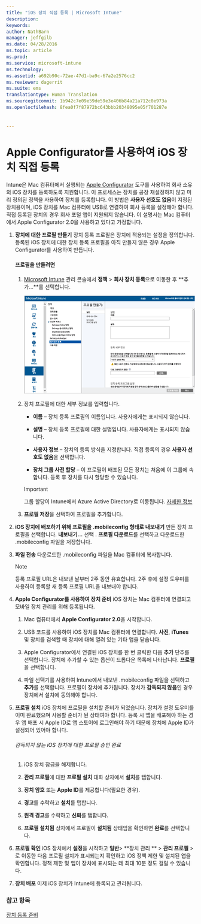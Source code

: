 ```yaml
---
title: "iOS 장치 직접 등록 | Microsoft Intune"
description: 
keywords: 
author: NathBarn
manager: jeffgilb
ms.date: 04/28/2016
ms.topic: article
ms.prod: 
ms.service: microsoft-intune
ms.technology: 
ms.assetid: a692b90c-72ae-47d1-ba9c-67a2e2576cc2
ms.reviewer: dagerrit
ms.suite: ems
translationtype: Human Translation
ms.sourcegitcommit: 1b942c7e09e59de59e3e406b84a21a712c0e973a
ms.openlocfilehash: 8fea0f7f87972bc643bbb20348095e05f701287e


---
```


# Apple Configurator를 사용하여 iOS 장치 직접 등록
Intune은 Mac 컴퓨터에서 실행되는 [Apple Configurator](http://go.microsoft.com/fwlink/?LinkId=518017) 도구를 사용하여 회사 소유의 iOS 장치를 등록하도록 지원합니다. 이 프로세스는 장치를 공장 재설정하지 않고 미리 정의된 정책을 사용하여 장치를 등록합니다. 이 방법은 **사용자 선호도 없음**이 지정된 장치용이며, iOS 장치를 Mac 컴퓨터에 USB로 연결하여 회사 등록을 설정해야 합니다. 직접 등록된 장치의 경우 회사 포털 앱이 지원되지 않습니다. 이 설명서는 Mac 컴퓨터에서 Apple Configurator 2.0을 사용하고 있다고 가정합니다.

1.  **장치에 대한 프로필 만들기** 장치 등록 프로필은 장치에 적용되는 설정을 정의합니다. 등록된 iOS 장치에 대한 장치 등록 프로필을 아직 만들지 않은 경우 Apple Configurator를 사용하여 만듭니다.

    #### 프로필을 만들려면

    1.  [Microsoft Intune](http://manage.microsoft.com) 관리 콘솔에서 **정책** &gt; **회사 장치 등록**으로 이동한 후 **추가...**를 선택합니다.

        ![장치 등록 프로필 만들기 페이지](../media/pol-sa-corp-enroll.png)

    2.  장치 프로필에 대한 세부 정보를 입력합니다.

        -   **이름** – 장치 등록 프로필의 이름입니다. 사용자에게는 표시되지 않습니다.

        -   **설명** – 장치 등록 프로필에 대한 설명입니다. 사용자에게는 표시되지 않습니다.

        -   **사용자 정보** – 장치의 등록 방식을 지정합니다. 직접 등록의 경우 **사용자 선호도 없음**을 선택합니다.

        -   **장치 그룹 사전 할당** – 이 프로필이 배포된 모든 장치는 처음에 이 그룹에 속합니다. 등록 후 장치를 다시 할당할 수 있습니다.

        >[!Important]
        >그룹 할당이 Intune에서 Azure Active Directory로 이동됩니다. [자세한 정보](http://go.microsoft.com/fwlink/?LinkID=787064)
    3.  **프로필 저장**을 선택하여 프로필을 추가합니다.

5.  **iOS 장치에 배포하기 위해 프로필을 .mobileconfig 형태로 내보내기** 만든 장치 프로필을 선택합니다. **내보내기...** 선택 . **프로필 다운로드**를 선택하고 다운로드한 .mobileconfig 파일을 저장합니다.

6.  **파일 전송** 다운로드한 .mobileconfig 파일을 Mac 컴퓨터에 복사합니다.
    > [!NOTE]
    > 등록 프로필 URL은 내보낸 날부터 2주 동안 유효합니다. 2주 후에 설정 도우미를 사용하여 등록할 새 등록 프로필 URL을 내보내야 합니다.
7.  **Apple Configurator를 사용하여 장치 준비** iOS 장치는 Mac 컴퓨터에 연결되고 모바일 장치 관리를 위해 등록됩니다.

    1.  Mac 컴퓨터에서 **Apple Configurator 2.0**을 시작합니다.

    2.  USB 코드를 사용하여 iOS 장치를 Mac 컴퓨터에 연결합니다. **사진**, **iTunes** 및 장치를 검색할 때 장치에 대해 열려 있는 기타 앱을 닫습니다.

    3.  Apple Configurator에서 연결된 iOS 장치를 한 번 클릭한 다음 **추가** 단추를 선택합니다. 장치에 추가할 수 있는 옵션이 드롭다운 목록에 나타납니다. **프로필**을 선택합니다.

    4.  파일 선택기를 사용하여 Intune에서 내보낸 .mobileconfig 파일을 선택하고 **추가**를 선택합니다. 프로필이 장치에 추가됩니다.  장치가 **감독되지 않음**인 경우 장치에서 설치에 동의해야 합니다.

8.  **프로필 설치** iOS 장치에 프로필을 설치할 준비가 되었습니다. 장치가 설정 도우미를 이미 완료했으며 사용할 준비가 된 상태여야 합니다.  등록 시 앱을 배포해야 하는 경우 앱 배포 시 Apple ID로 앱 스토어에 로그인해야 하기 때문에 장치에 Apple ID가 설정되어 있어야 합니다.

    ###### 감독되지 않는 iOS 장치에 대한 프로필 승인 완료

    1.  iOS 장치 잠금을 해제합니다.

    2.  **관리 프로필**에 대한 **프로필 설치** 대화 상자에서 **설치**를 탭합니다.

    3.  **장치 암호** 또는 **Apple ID**를 제공합니다(필요한 경우).

    4.  **경고**를 수락하고 **설치**를 탭합니다.

    5.  **원격 경고**를 수락하고 **신뢰**를 탭합니다.

    6.  **프로필 설치됨** 상자에서 프로필이 **설치됨** 상태임을 확인하면 **완료**를 선택합니다.

9. **프로필 확인**
    iOS 장치에서 **설정**을 시작하고 **일반**&gt; **장치 관리 ** &gt; **관리 프로필** &gt;로 이동한 다음 프로필 설치가 표시되는지 확인하고 iOS 정책 제한 및 설치된 앱을 확인합니다. 정책 제한 및 앱이 장치에 표시되는 데 최대 10분 정도 걸릴 수 있습니다.

10. **장치 배포** 이제 iOS 장치가 Intune에 등록되고 관리됩니다.


### 참고 항목
[장치 등록 준비](get-ready-to-enroll-devices-in-microsoft-intune.md)



<!--HONumber=Jul16_HO1-->


